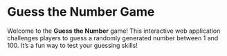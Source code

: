 # Guess the Number Game

Welcome to the **Guess the Number** game! This interactive web application challenges players to guess a randomly generated number between 1 and 100. It’s a fun way to test your guessing skills!
